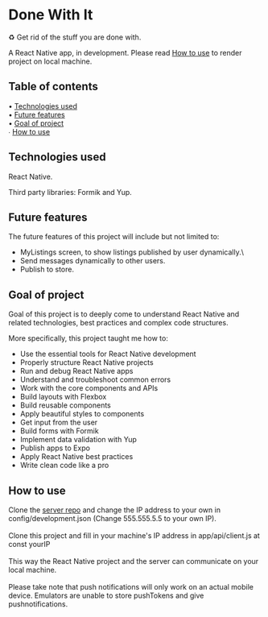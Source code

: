 # Done With It

♻️ Get rid of the stuff you are done with.

A React Native app, in development.
Please read [How to use](#How-to-use) to render project on local machine.

## Table of contents

• [Technologies used](#Technologies-used)\
• [Future features](#Future-features)\
• [Goal of project](#Goal-of-project)\
∙ [How to use](#How-to-use)

## Technologies used

React Native.

Third party libraries: Formik and Yup.

## Future features

The future features of this project will include but not limited to:

- MyListings screen, to show listings published by user dynamically.\
- Send messages dynamically to other users.
- Publish to store.

## Goal of project

Goal of this project is to deeply come to understand React Native and related technologies, best practices and complex code structures.

More specifically, this project taught me how to:

- Use the essential tools for React Native development
- Properly structure React Native projects
- Run and debug React Native apps
- Understand and troubleshoot common errors
- Work with the core components and APIs
- Build layouts with Flexbox
- Build reusable components
- Apply beautiful styles to components
- Get input from the user
- Build forms with Formik
- Implement data validation with Yup
- Publish apps to Expo
- Apply React Native best practices
- Write clean code like a pro

## How to use

Clone the [server repo](https://github.com/JasonNelemans/DoneWithIt-server) and change the IP address to your own in config/development.json (Change 555.555.5.5 to your own IP). \
\
Clone this project and fill in your machine's IP address in app/api/client.js at const yourIP\
\
This way the React Native project and the server can communicate on your local machine.\
\
Please take note that push notifications will only work on an actual mobile device. Emulators are unable to store pushTokens and give pushnotifications.
